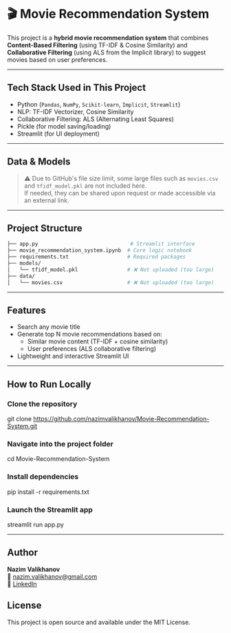 # 🎬 Movie Recommendation System

This project is a **hybrid movie recommendation system** that combines  
**Content-Based Filtering** (using TF-IDF & Cosine Similarity) and  
**Collaborative Filtering** (using ALS from the Implicit library) to suggest movies based on user preferences.

---

## Tech Stack Used in This Project

- Python (`Pandas`, `NumPy`, `Scikit-learn`, `Implicit`, `Streamlit`)
- NLP: TF-IDF Vectorizer, Cosine Similarity
- Collaborative Filtering: ALS (Alternating Least Squares)
- Pickle (for model saving/loading)
- Streamlit (for UI deployment)

---

## Data & Models

> ⚠️ Due to GitHub's file size limit, some large files such as `movies.csv` and `tfidf_model.pkl` are not included here.  
> If needed, they can be shared upon request or made accessible via an external link.

---

## Project Structure

```bash
├── app.py                              # Streamlit interface
├── movie_recommendation_system.ipynb  # Core logic notebook
├── requirements.txt                   # Required packages
├── models/
│   └── tfidf_model.pkl                # ❌ Not uploaded (too large)
├── data/
│   └── movies.csv                     # ❌ Not uploaded (too large)
```

---

## Features

- Search any movie title
- Generate top N movie recommendations based on:
   - Similar movie content (TF-IDF + cosine similarity)
   - User preferences (ALS collaborative filtering)
- Lightweight and interactive Streamlit UI

---

## How to Run Locally

### Clone the repository
git clone https://github.com/nazimvalikhanov/Movie-Recommendation-System.git

### Navigate into the project folder
cd Movie-Recommendation-System

### Install dependencies
pip install -r requirements.txt

### Launch the Streamlit app
streamlit run app.py

---

## Author

**Nazim Valikhanov**  
📧 nazim.valikhanov@gmail.com  
🔗 [LinkedIn](https://linkedin.com/in/nazim-valikhanov)

## License
This project is open source and available under the MIT License.
